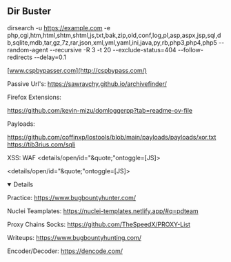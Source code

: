 ## Dir Buster

dirsearch -u https://example.com -e php,cgi,htm,html,shtm,shtml,js,txt,bak,zip,old,conf,log,pl,asp,aspx,jsp,sql,db,sqlite,mdb,tar,gz,7z,rar,json,xml,yml,yaml,ini,java,py,rb,php3,php4,php5 --random-agent --recursive -R 3 -t 20 --exclude-status=404 --follow-redirects --delay=0.1

[www.cspbypasser.com](http://cspbypass.com/)

Passive Url's: https://sawravchy.github.io/archivefinder/

Firefox Extensions:

https://github.com/kevin-mizu/domloggerpp?tab=readme-ov-file

Payloads:

https://github.com/coffinxp/lostools/blob/main/payloads/payloads/xor.txt
 https://tib3rius.com/sqli

 XSS: WAF <details/open/id="&quote;"ontoggle=[JS]>

<details/open/id="&quote;"ontoggle=[JS]>

<details open id="' &quote;'"ontoggle=[JS]>


 Practice: https://www.bugbountyhunter.com/

 Nuclei Teamplates: https://nuclei-templates.netlify.app/#q=pdteam

 Proxy Chains Socks: https://github.com/TheSpeedX/PROXY-List

 Writeups: https://www.bugbountyhunting.com/

 Encoder/Decoder: https://dencode.com/
